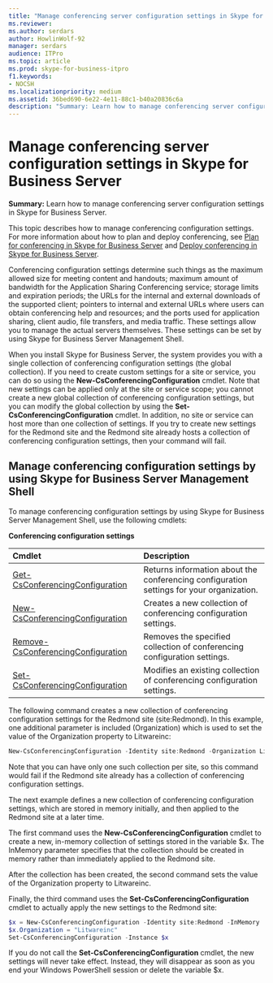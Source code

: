 ```yaml
---
title: "Manage conferencing server configuration settings in Skype for Business Server"
ms.reviewer: 
ms.author: serdars
author: HowlinWolf-92
manager: serdars
audience: ITPro
ms.topic: article
ms.prod: skype-for-business-itpro
f1.keywords:
- NOCSH
ms.localizationpriority: medium
ms.assetid: 36bed690-6e22-4e11-88c1-b40a20836c6a
description: "Summary: Learn how to manage conferencing server configuration settings in Skype for Business Server."
---
```


# Manage conferencing server configuration settings in Skype for Business Server
 
**Summary:** Learn how to manage conferencing server configuration settings in Skype for Business Server.
  
This topic describes how to manage conferencing configuration settings. For more information about how to plan and deploy conferencing, see [Plan for conferencing in Skype for Business Server](../../plan-your-deployment/conferencing/conferencing.md) and [Deploy conferencing in Skype for Business Server](../../deploy/deploy-conferencing/deploy-conferencing.md).
  
Conferencing configuration settings determine such things as the maximum allowed size for meeting content and handouts; maximum amount of bandwidth for the Application Sharing Conferencing service; storage limits and expiration periods; the URLs for the internal and external downloads of the supported client; pointers to internal and external URLs where users can obtain conferencing help and resources; and the ports used for application sharing, client audio, file transfers, and media traffic. These settings allow you to manage the actual servers themselves. These settings can be set by using Skype for Business Server Management Shell.
  
When you install Skype for Business Server, the system provides you with a single collection of conferencing configuration settings (the global collection). If you need to create custom settings for a site or service, you can do so using the **New-CsConferencingConfiguration** cmdlet. Note that new settings can be applied only at the site or service scope; you cannot create a new global collection of conferencing configuration settings, but you can modify the global collection by using the **Set-CsConferencingConfiguration** cmdlet. In addition, no site or service can host more than one collection of settings. If you try to create new settings for the Redmond site and the Redmond site already hosts a collection of conferencing configuration settings, then your command will fail.
  
## Manage conferencing configuration settings by using Skype for Business Server Management Shell

To manage conferencing configuration settings by using Skype for Business Server Management Shell, use the following cmdlets:
  
**Conferencing configuration settings**

|**Cmdlet**|**Description**|
|:-----|:-----|
|[Get-CsConferencingConfiguration](/powershell/module/skype/get-csconferencingconfiguration?view=skype-ps) <br/> |Returns information about the conferencing configuration settings for your organization.  <br/> |
|[New-CsConferencingConfiguration](/powershell/module/skype/new-csconferencingconfiguration?view=skype-ps) <br/> |Creates a new collection of conferencing configuration settings.  <br/> |
|[Remove-CsConferencingConfiguration](/powershell/module/skype/remove-csconferencingconfiguration?view=skype-ps) <br/> |Removes the specified collection of conferencing configuration settings.  <br/> |
|[Set-CsConferencingConfiguration](/powershell/module/skype/set-csconferencingconfiguration?view=skype-ps) <br/> |Modifies an existing collection of conferencing configuration settings.  <br/> |
   
The following command creates a new collection of conferencing configuration settings for the Redmond site (site:Redmond). In this example, one additional parameter is included (Organization) which is used to set the value of the Organization property to Litwareinc: 
  
```PowerShell
New-CsConferencingConfiguration -Identity site:Redmond -Organization Litwareinc
```

Note that you can have only one such collection per site, so this command would fail if the Redmond site already has a collection of conferencing configuration settings. 
  
The next example defines a new collection of conferencing configuration settings, which are stored in memory initially, and then applied to the Redmond site at a later time. 
  
The first command uses the **New-CsConferencingConfiguration** cmdlet to create a new, in-memory collection of settings stored in the variable $x. The InMemory parameter specifies that the collection should be created in memory rather than immediately applied to the Redmond site.
  
After the collection has been created, the second command sets the value of the Organization property to Litwareinc. 
  
Finally, the third command uses the **Set-CsConferencingConfiguration** cmdlet to actually apply the new settings to the Redmond site:
  
```PowerShell
$x = New-CsConferencingConfiguration -Identity site:Redmond -InMemory
$x.Organization = "Litwareinc"
Set-CsConferencingConfiguration -Instance $x
```

If you do not call the **Set-CsConferencingConfiguration** cmdlet, the new settings will never take effect. Instead, they will disappear as soon as you end your Windows PowerShell session or delete the variable $x.
